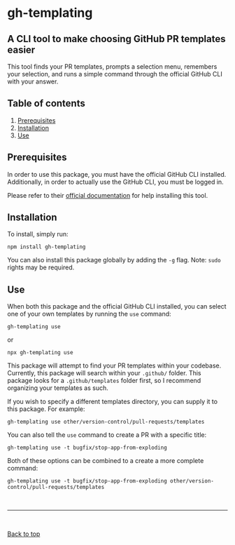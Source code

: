 # gh-templating

## A CLI tool to make choosing GitHub PR templates easier

This tool finds your PR templates, prompts a selection menu, remembers your selection, and runs a simple command through the official GitHub CLI with your answer.

## Table of contents

1. [Prerequisites](#prerequisites)
2. [Installation](#installation)
3. [Use](#use)

## Prerequisites

In order to use this package, you must have the official GitHub CLI installed. Additionally, in order to actually use the GitHub CLI, you must be logged in.

Please refer to their [official documentation](https://cli.github.com/) for help installing this tool.

## Installation

To install, simply run:

`npm install gh-templating`

You can also install this package globally by adding the `-g` flag. Note: `sudo` rights may be required.

## Use

When both this package and the official GitHub CLI installed, you can select one of your own templates by running the `use` command:

`gh-templating use`

or

`npx gh-templating use`

This package will attempt to find your PR templates within your codebase. Currently, this package will search within your `.github/` folder. This package looks for a `.github/templates` folder first, so I recommend organizing your templates as such.

If you wish to specify a different templates directory, you can supply it to this package. For example:

`gh-templating use other/version-control/pull-requests/templates`

You can also tell the `use` command to create a PR with a specific title:

`gh-templating use -t bugfix/stop-app-from-exploding`

Both of these options can be combined to a create a more complete command:

`gh-templating use -t bugfix/stop-app-from-exploding other/version-control/pull-requests/templates`

<br>
<hr>
<br>

[Back to top](#gh-templating)

